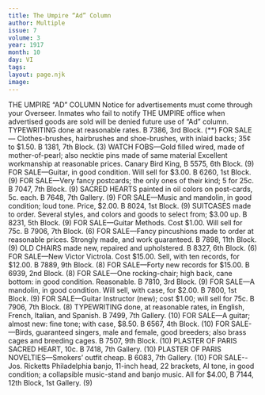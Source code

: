 ```yaml
---
title: The Umpire “Ad” Column
author: Multiple
issue: 7
volume: 3
year: 1917
month: 10
day: VI
tags:
layout: page.njk
image:
---
```

THE UMPIRE “AD” COLUMN    Notice for advertisements must come through your Overseer. Inmates who fail to notify THE UMPIRE office when advertised goods are sold will be denied future use of “Ad” column.       TYPEWRITING done at reasonable rates. B 7386, 3rd Block. (**)      FOR SALE — Clothes-brushes, hairbrushes and shoe-brushes, with inlaid backs; 35¢ to $1.50. B 1381, 7th Block. (3)       WATCH FOBS—Gold filled wired, made of mother-of-pearl; also necktie pins made of same material Excellent workmanship at reasonable prices. Canary Bird King, B 5575, 6th Block. (9)       FOR SALE—Guitar, in good condition. Will sell for $3.00. B 6260, 1st Block. (9)       FOR SALE—Very fancy postcards; the only ones of their kind; 5 for 25c. B 7047, 7th Block. (9)       SACRED HEARTS painted in oil colors on post-cards, 5c. each. B 7648, 7th Gallery. (9)       FOR SALE—Music and mandolin, in good condition; loud tone. Price, $2.00. B 8024, 1st Block. (9)       SUITCASES made to order. Several styles, and colors and goods to select from; $3.00 up. B 8231, 5th Block. (9)       FOR SALE—Guitar Methods. Cost $1.00. Will sell for 75c. B 7906, 7th Block. (6)       FOR SALE—Fancy pincushions made to order at reasonable prices. Strongly made, and work guaranteed. B 7898, 11th Block. (9)       OLD CHAIRS made new, repaired and upholstered. B 8327, 6th Block. (6)       FOR SALE—New Victor Victrola. Cost $15.00. Sell, with ten records, for $12.00. B 7889, 9th Block. (8)       FOR SALE—Forty new records for $15.00. B 6939, 2nd Block. (8)       FOR SALE—One rocking-chair; high back, cane bottom: in good condition. Reasonable. B 7810, 3rd Block. (9)       FOR SALE—A mandolin, in good condition. Will sell, with case, for $2.00. B 7800, 1st Block. (9)       FOR SALE—Guitar Instructor (new); cost $1.00; will sell for 75c. B 7906, 7th Block. (8) TYPEWRITING done, at reasonable rates, in English, French, Italian, and Spanish. B 7499, 7th Gallery. (10)       FOR SALE—A guitar; almost new: fine tone; with case, $8.50. B 6567, 4th Block. (10)       FOR SALE-—Birds, guaranteed singers, male and female, good breeders; also brass cages and breeding cages. B 7507, 9th Block. (10)       PLASTER OF PARIS SACRED HEART, 10c. B 7418, 7th Gallery. (10)       PLASTER OF PARIS NOVELTIES—Smokers’ outfit cheap. B 6083, 7th Gallery. (10)       FOR SALE--Jos. Ricketts Philadelphia banjo, 11-inch head, 22 brackets, Al tone, in good condition; a collapsible music-stand and banjo music. All for $4.00, B 7144, 12th Block, 1st Gallery. (9)

